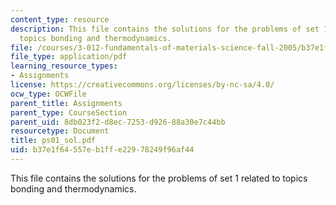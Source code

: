 ```yaml
---
content_type: resource
description: This file contains the solutions for the problems of set 1 related to
  topics bonding and thermodynamics.
file: /courses/3-012-fundamentals-of-materials-science-fall-2005/b37e1f64557eb1ffe22978249f96af44_ps01_sol.pdf
file_type: application/pdf
learning_resource_types:
- Assignments
license: https://creativecommons.org/licenses/by-nc-sa/4.0/
ocw_type: OCWFile
parent_title: Assignments
parent_type: CourseSection
parent_uid: 8db023f2-d8ec-7253-d926-88a30e7c44bb
resourcetype: Document
title: ps01_sol.pdf
uid: b37e1f64-557e-b1ff-e229-78249f96af44
---
```

This file contains the solutions for the problems of set 1 related to topics bonding and thermodynamics.